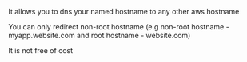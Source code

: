 It allows you to dns your named hostname to any other aws hostname

You can only redirect non-root hostname (e.g non-root hostname - myapp.website.com and root hostname - website.com)

It is not free of cost
